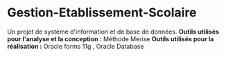 # Gestion-Etablissement-Scolaire

Un projet de système d'information et de base de données.
**Outils utilisés pour l'analyse et la conception :** Méthode Merise 
**Outils utilisés pour la réalisation :** Oracle forms 11g , Oracle Database
